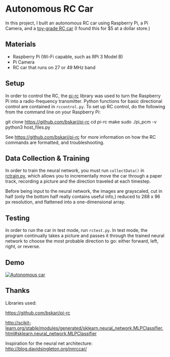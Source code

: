 # Autonomous RC Car

In this project, I built an autonomous RC car using Raspberry Pi, a Pi Camera, and a [toy-grade RC car](https://www.ebay.com/itm/R-C-Tech-Brix-Remote-Control-Customize-Body-w-Lego-Mega-Bloks-Any-Brick-System-/183036421261) (I found this for $5 at a dollar store.)

## Materials
- Raspberry Pi (Wi-Fi capable, such as RPi 3 Model B)
- Pi Camera
- RC car that runs on 27 or 49 MHz band

## Setup
In order to control the RC, the [pi-rc](https://github.com/bskari/pi-rc) library was used to turn the Raspberry Pi into a radio-frequency transmitter. Python functions for basic directional control are contained in `rccontrol.py`. To set up RC control, do the following from the command line on your Raspberry Pi:

  git clone https://github.com/bskari/pi-rc
  cd pi-rc
  make
  sudo ./pi_pcm -v
  python3 host_files.py
 
See https://github.com/bskari/pi-rc for more information on how the RC commands are formatted, and troubleshooting.

## Data Collection & Training

In order to train the neural network, you must run `collectData()` in [rctrain.py](https://github.com/ketan0/selfdriving-rc/blob/master/rctrain.py), which allows you to incrementally move the car through a paper track, recording a picture and the direction traveled at each timestep.

Before being input to the neural network, the images are grayscaled, cut in half (only the bottom half really contains useful info,) reduced to 288 x 96 px resolution, and flattened into a one-dimensional array.

## Testing

In order to run the car in test mode, run `rctest.py`. In test mode, the program continually takes a picture and passes it through the trained neural network to choose the most probable direction to go: either forward, left, right, or reverse.

## Demo
[![Autonomous car](https://img.youtube.com/vi/bulzQxh9DlI/maxresdefault.jpg)](https://www.youtube.com/watch?v=bulzQxh9DlI)

## Thanks
Libraries used:

https://github.com/bskari/pi-rc

http://scikit-learn.org/stable/modules/generated/sklearn.neural_network.MLPClassifier.html#sklearn.neural_network.MLPClassifier


Inspiration for the neural net architecture:
http://blog.davidsingleton.org/nnrccar/
